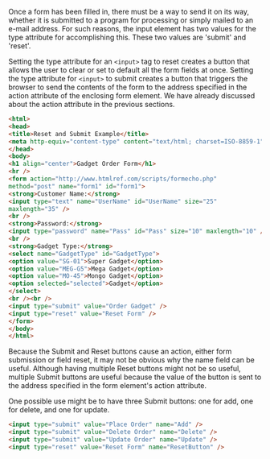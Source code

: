 Once a form has been filled in, there must be a way to send it on its way, whether it is submitted to a program for processing or simply mailed to an e-mail address. For such reasons, the input element has two values for the type attribute for accomplishing this. These two values are 'submit' and 'reset'.

Setting the type attribute for an `<input>` tag to reset creates a button that allows the user to clear or set to default all the form fields at once. Setting the type attribute for `<input>` to submit creates a button that triggers the browser to send the contents of the form to the address specified in the action attribute of the enclosing form element. We have already discussed about the action attribute in the previous sections.

```html
<html>
<head>
<title>Reset and Submit Example</title>
<meta http-equiv="content-type" content="text/html; charset=ISO-8859-1" />
</head>
<body>
<h1 align="center">Gadget Order Form</h1>
<hr />
<form action="http://www.htmlref.com/scripts/formecho.php"
method="post" name="form1" id="form1">
<strong>Customer Name:</strong>
<input type="text" name="UserName" id="UserName" size="25"
maxlength="35" />
<br />
<strong>Password:</strong>
<input type="password" name="Pass" id="Pass" size="10" maxlength="10" />
<br />
<strong>Gadget Type:</strong>
<select name="GadgetType" id="GadgetType">
<option value="SG-01">Super Gadget</option>
<option value="MEG-G5">Mega Gadget</option>
<option value="MO-45">Mongo Gadget</option>
<option selected="selected">Gadget</option>
</select>
<br /><br />
<input type="submit" value="Order Gadget" />
<input type="reset" value="Reset Form" />
</form>
</body>
</html>
```

Because the Submit and Reset buttons cause an action, either form submission or field reset, it may not be obvious why the name field can be useful. Although having multiple Reset buttons might not be so useful, multiple Submit buttons are useful because the value of the button is sent to the address specified in the form element's action attribute.

One possible use might be to have three Submit buttons: one for add, one for delete, and one for update.

```html
<input type="submit" value="Place Order" name="Add" />
<input type="submit" value="Delete Order" name="Delete" />
<input type="submit" value="Update Order" name="Update" />
<input type="reset" value="Reset Form" name="ResetButton" />
```